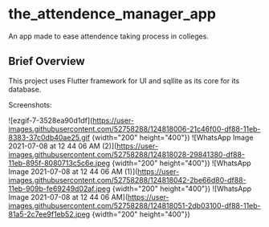 # the_attendence_manager_app

An app made to ease attendence taking process in colleges.

## Brief Overview

This project uses Flutter framework for UI and sqllite as its core for its database.

Screenshots:

![ezgif-7-3528ea90d1df](https://user-images.githubusercontent.com/52758288/124818006-21c46f00-df88-11eb-8383-37c0db40ae25.gif {width="200" height="400"})
![WhatsApp Image 2021-07-08 at 12 44 06 AM (2)](https://user-images.githubusercontent.com/52758288/124818028-29841380-df88-11eb-895f-8080713c5c6e.jpeg {width="200" height="400"})
![WhatsApp Image 2021-07-08 at 12 44 06 AM (1)](https://user-images.githubusercontent.com/52758288/124818042-2be66d80-df88-11eb-909b-fe69249d02af.jpeg {width="200" height="400"})
![WhatsApp Image 2021-07-08 at 12 44 06 AM](https://user-images.githubusercontent.com/52758288/124818051-2db03100-df88-11eb-81a5-2c7ee9f1eb52.jpeg {width="200" height="400"})


